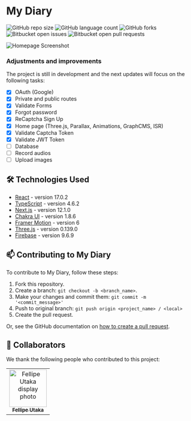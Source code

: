 # My Diary

![GitHub repo size](https://img.shields.io/github/repo-size/fellipeutaka/mydiary?style=for-the-badge)
![GitHub language count](https://img.shields.io/github/languages/count/fellipeutaka/mydiary?style=for-the-badge)
![GitHub forks](https://img.shields.io/github/forks/fellipeutaka/mydiary?style=for-the-badge)
![Bitbucket open issues](https://img.shields.io/bitbucket/issues/fellipeutaka/mydiary?style=for-the-badge)
![Bitbucket open pull requests](https://img.shields.io/bitbucket/pr-raw/fellipeutaka/mydiary?style=for-the-badge)

<img src="https://user-images.githubusercontent.com/68625746/160987371-f35aac27-de11-4e50-83fd-753fd0046821.png" alt="Homepage Screenshot">

### Adjustments and improvements

The project is still in development and the next updates will focus on the following tasks:

- [x] OAuth (Google)
- [x] Private and public routes
- [x] Validate Forms
- [x] Forgot password
- [x] ReCaptcha Sign Up
- [x] Home page (Three.js, Parallax, Animations, GraphCMS, ISR)
- [x] Validate Captcha Token
- [x] Validate JWT Token
- [ ] Database
- [ ] Record audios
- [ ] Upload images

## 🛠 Technologies Used

- [React](https://reactjs.org/) - version 17.0.2
- [TypeScript](https://www.typescriptlang.org/) - version 4.6.2
- [Next.js](https://nextjs.org/) - version 12.1.0
- [Chakra UI](https://chakra-ui.com/) - version 1.8.6
- [Framer Motion](https://www.framer.com/motion/) - version 6
- [Three.js](https://threejs.org/) - version 0.139.0
- [Firebase](https://firebase.google.com/) - version 9.6.9

## 📫 Contributing to My Diary

To contribute to My Diary, follow these steps:

1. Fork this repository.
2. Create a branch: `git checkout -b <branch_name>`.
3. Make your changes and commit them: `git commit -m '<commit_message>'`
4. Push to original branch: `git push origin <project_name> / <local>`
5. Create the pull request.

Or, see the GitHub documentation on [how to create a pull request](https://help.github.com/en/github/collaborating-with-issues-and-pull-requests/creating-a-pull-request).

## 🤝 Collaborators

We thank the following people who contributed to this project:

<table>
  <tr>
    <td align="center">
      <a href="https://github.com/FellipeUtaka">
        <img src="https://github.com/fellipeutaka.png" width="100px;" alt="Fellipe Utaka display photo"/><br>
        <sub>
          <b>Fellipe Utaka</b>
        </sub>
      </a>
    </td>
  </tr>
</table>
